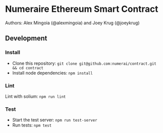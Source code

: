 # Numeraire Ethereum Smart Contract

Authors: Alex Mingoia (@alexmingoia) and Joey Krug (@joeykrug)

## Development

### Install
- Clone this repository:
  `git clone git@github.com:numerai/contract.git && cd contract`
- Install node dependencies: `npm install`

### Lint

Lint with solium: `npm run lint`

### Test

- Start the test server: `npm run test-server`
- Run tests: `npm test`
